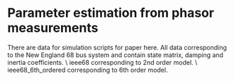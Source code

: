 # Parameter estimation from phasor measurements
There are data for simulation scripts for paper here. All data corresponding to the New England 68 bus system and contain state matrix, damping and inertia coefficients. \\
ieee68 corresponding to 2nd order model. \\
ieee68_6th_ordered corresponding to 6th order model.
